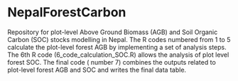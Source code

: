 # NepalForestCarbon


Repository for plot-level Above Ground Biomass (AGB) and Soil Organic Carbon (SOC) stocks modelling in Nepal. 
The R codes numbered from 1 to 5 calculate the plot-level forest AGB by implementing a set of analysis steps. The 6th R code (6_code_calculation_SOC.R) allows the analysis of plot level forest SOC. The final code ( number 7) combines the outputs related to plot-level forest AGB and SOC and writes the final data table. 
